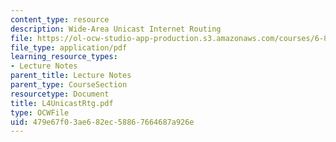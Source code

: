 ```yaml
---
content_type: resource
description: Wide-Area Unicast Internet Routing
file: https://ol-ocw-studio-app-production.s3.amazonaws.com/courses/6-829-computer-networks-fall-2002/479e67f03ae682ec58867664687a926e_L4UnicastRtg.pdf
file_type: application/pdf
learning_resource_types:
- Lecture Notes
parent_title: Lecture Notes
parent_type: CourseSection
resourcetype: Document
title: L4UnicastRtg.pdf
type: OCWFile
uid: 479e67f0-3ae6-82ec-5886-7664687a926e
---
```

